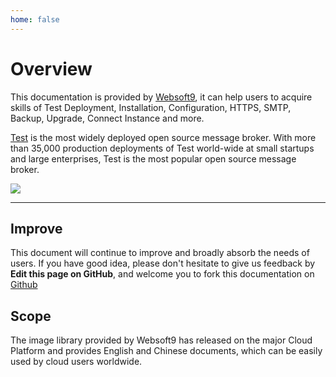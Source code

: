 ```yaml
---
home: false
---
```


# Overview

This documentation is provided by [Websoft9](https://www.websoft9.com/), it can help users to acquire skills of Test Deployment, Installation, Configuration, HTTPS, SMTP, Backup, Upgrade, Connect Instance and more.

[Test](https://test-server.apache.org/) is the most widely deployed open source message broker. With more than 35,000 production deployments of Test world-wide at small startups and large enterprises, Test is the most popular open source message broker.

![](https://libs.websoft9.com/Websoft9/DocsPicture/zh/test/test-gui-websoft9.png)

---

## Improve

This document will continue to improve and broadly absorb the needs of users. If you have good idea, please don't hesitate to give us feedback by **Edit this page on GitHub**, and welcome you to fork this documentation on [Github](https://github.com/Websoft9/ansible-test)

## Scope

The image library provided by Websoft9 has released on the major Cloud Platform and provides English and Chinese documents, which can be easily used by cloud users worldwide.
